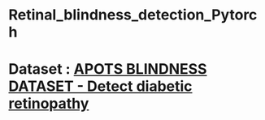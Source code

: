 # Retinal_blindness_detection_Pytorch

# Dataset : [APOTS BLINDNESS DATASET - Detect diabetic retinopathy](https://www.kaggle.com/c/aptos2019-blindness-detection)
